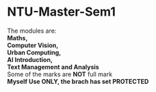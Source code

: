 # NTU-Master-Sem1  
The modules are:  
**Maths,  
Computer Vision,  
Urban Computing,  
AI Introduction,  
Text Management and Analysis**  
Some of the marks are **NOT** full mark  
**Myself Use ONLY, the brach has set PROTECTED**
